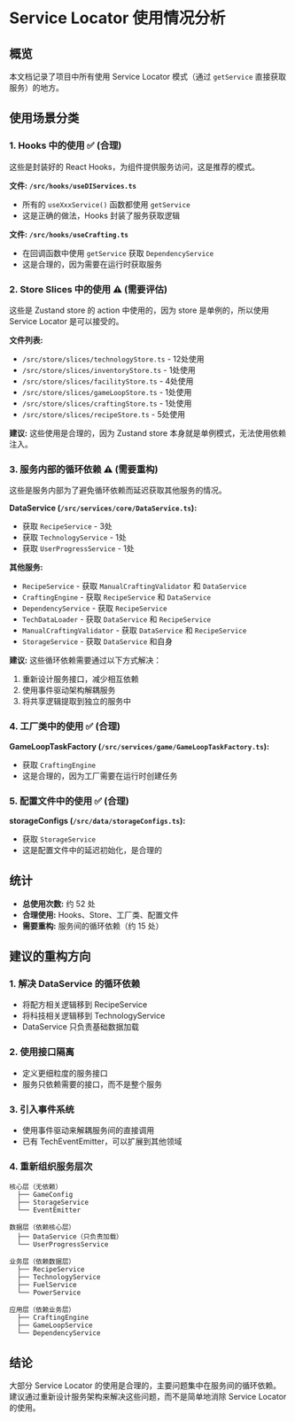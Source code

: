 # Service Locator 使用情况分析

## 概览
本文档记录了项目中所有使用 Service Locator 模式（通过 `getService` 直接获取服务）的地方。

## 使用场景分类

### 1. Hooks 中的使用 ✅ (合理)
这些是封装好的 React Hooks，为组件提供服务访问，这是推荐的模式。

**文件: `/src/hooks/useDIServices.ts`**
- 所有的 `useXxxService()` 函数都使用 `getService`
- 这是正确的做法，Hooks 封装了服务获取逻辑

**文件: `/src/hooks/useCrafting.ts`**
- 在回调函数中使用 `getService` 获取 `DependencyService`
- 这是合理的，因为需要在运行时获取服务

### 2. Store Slices 中的使用 ⚠️ (需要评估)
这些是 Zustand store 的 action 中使用的，因为 store 是单例的，所以使用 Service Locator 是可以接受的。

**文件列表:**
- `/src/store/slices/technologyStore.ts` - 12处使用
- `/src/store/slices/inventoryStore.ts` - 1处使用
- `/src/store/slices/facilityStore.ts` - 4处使用
- `/src/store/slices/gameLoopStore.ts` - 1处使用
- `/src/store/slices/craftingStore.ts` - 1处使用
- `/src/store/slices/recipeStore.ts` - 5处使用

**建议:** 这些使用是合理的，因为 Zustand store 本身就是单例模式，无法使用依赖注入。

### 3. 服务内部的循环依赖 ⚠️ (需要重构)
这些是服务内部为了避免循环依赖而延迟获取其他服务的情况。

**DataService (`/src/services/core/DataService.ts`):**
- 获取 `RecipeService` - 3处
- 获取 `TechnologyService` - 1处
- 获取 `UserProgressService` - 1处

**其他服务:**
- `RecipeService` - 获取 `ManualCraftingValidator` 和 `DataService`
- `CraftingEngine` - 获取 `RecipeService` 和 `DataService`
- `DependencyService` - 获取 `RecipeService`
- `TechDataLoader` - 获取 `DataService` 和 `RecipeService`
- `ManualCraftingValidator` - 获取 `DataService` 和 `RecipeService`
- `StorageService` - 获取 `DataService` 和自身

**建议:** 这些循环依赖需要通过以下方式解决：
1. 重新设计服务接口，减少相互依赖
2. 使用事件驱动架构解耦服务
3. 将共享逻辑提取到独立的服务中

### 4. 工厂类中的使用 ✅ (合理)
**GameLoopTaskFactory (`/src/services/game/GameLoopTaskFactory.ts`):**
- 获取 `CraftingEngine`
- 这是合理的，因为工厂需要在运行时创建任务

### 5. 配置文件中的使用 ✅ (合理)
**storageConfigs (`/src/data/storageConfigs.ts`):**
- 获取 `StorageService`
- 这是配置文件中的延迟初始化，是合理的

## 统计

- **总使用次数:** 约 52 处
- **合理使用:** Hooks、Store、工厂类、配置文件
- **需要重构:** 服务间的循环依赖（约 15 处）

## 建议的重构方向

### 1. 解决 DataService 的循环依赖
- 将配方相关逻辑移到 RecipeService
- 将科技相关逻辑移到 TechnologyService
- DataService 只负责基础数据加载

### 2. 使用接口隔离
- 定义更细粒度的服务接口
- 服务只依赖需要的接口，而不是整个服务

### 3. 引入事件系统
- 使用事件驱动来解耦服务间的直接调用
- 已有 TechEventEmitter，可以扩展到其他领域

### 4. 重新组织服务层次
```
核心层（无依赖）
  ├── GameConfig
  ├── StorageService
  └── EventEmitter

数据层（依赖核心层）
  ├── DataService（只负责加载）
  └── UserProgressService

业务层（依赖数据层）
  ├── RecipeService
  ├── TechnologyService
  ├── FuelService
  └── PowerService

应用层（依赖业务层）
  ├── CraftingEngine
  ├── GameLoopService
  └── DependencyService
```

## 结论

大部分 Service Locator 的使用是合理的，主要问题集中在服务间的循环依赖。建议通过重新设计服务架构来解决这些问题，而不是简单地消除 Service Locator 的使用。